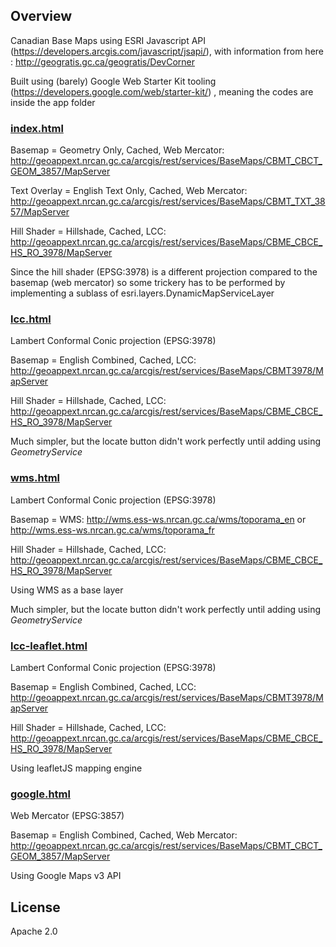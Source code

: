 ## Overview

Canadian Base Maps using ESRI Javascript API (https://developers.arcgis.com/javascript/jsapi/), with information from here : http://geogratis.gc.ca/geogratis/DevCorner

Built using (barely) Google Web Starter Kit tooling (https://developers.google.com/web/starter-kit/) , meaning the codes are inside the app folder

### <a href='http://ericpanorel.github.io/canadian-maps-esri/index.html' target='_blank'>index.html</a>


Basemap = Geometry Only, Cached, Web Mercator: http://geoappext.nrcan.gc.ca/arcgis/rest/services/BaseMaps/CBMT_CBCT_GEOM_3857/MapServer

Text Overlay = English Text Only, Cached, Web Mercator: http://geoappext.nrcan.gc.ca/arcgis/rest/services/BaseMaps/CBMT_TXT_3857/MapServer

Hill Shader = Hillshade, Cached, LCC: http://geoappext.nrcan.gc.ca/arcgis/rest/services/BaseMaps/CBME_CBCE_HS_RO_3978/MapServer

Since the hill shader (EPSG:3978) is a different projection compared to the basemap (web mercator) so some trickery has to be performed by
implementing a sublass of esri.layers.DynamicMapServiceLayer

### <a href='http://ericpanorel.github.io/canadian-maps-esri/lcc.html' target='_blank'>lcc.html</a>
Lambert Conformal Conic projection (EPSG:3978) 

Basemap = English Combined, Cached, LCC: http://geoappext.nrcan.gc.ca/arcgis/rest/services/BaseMaps/CBMT3978/MapServer

Hill Shader = Hillshade, Cached, LCC: http://geoappext.nrcan.gc.ca/arcgis/rest/services/BaseMaps/CBME_CBCE_HS_RO_3978/MapServer

Much simpler, but the locate button didn't work perfectly until adding using <i>GeometryService</i>

### <a href='http://ericpanorel.github.io/canadian-maps-esri/wms.html' target='_blank'>wms.html</a>
Lambert Conformal Conic projection (EPSG:3978) 

Basemap = WMS: http://wms.ess-ws.nrcan.gc.ca/wms/toporama_en or http://wms.ess-ws.nrcan.gc.ca/wms/toporama_fr

Hill Shader = Hillshade, Cached, LCC: http://geoappext.nrcan.gc.ca/arcgis/rest/services/BaseMaps/CBME_CBCE_HS_RO_3978/MapServer

Using WMS as a base layer

Much simpler, but the locate button didn't work perfectly until adding using <i>GeometryService</i>

### <a href='http://ericpanorel.github.io/canadian-maps-esri/lcc-leaflet.html' target='_blank'>lcc-leaflet.html</a>
Lambert Conformal Conic projection (EPSG:3978) 

Basemap = English Combined, Cached, LCC: http://geoappext.nrcan.gc.ca/arcgis/rest/services/BaseMaps/CBMT3978/MapServer

Hill Shader = Hillshade, Cached, LCC: http://geoappext.nrcan.gc.ca/arcgis/rest/services/BaseMaps/CBME_CBCE_HS_RO_3978/MapServer

Using leafletJS mapping engine

### <a href='http://ericpanorel.github.io/canadian-maps-esri/google.html' target='_blank'>google.html</a>

Web Mercator (EPSG:3857) 

Basemap = English Combined, Cached, Web Mercator: http://geoappext.nrcan.gc.ca/arcgis/rest/services/BaseMaps/CBMT_CBCT_GEOM_3857/MapServer

Using Google Maps v3 API

## License

Apache 2.0  

